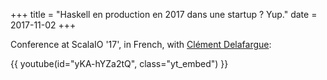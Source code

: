 +++
title = "Haskell en production en 2017 dans une startup ? Yup."
date = 2017-11-02
+++

Conference at ScalaIO '17', in French, with [Clément Delafargue](https://twitter.com/clementd):

{{ youtube(id="yKA-hYZa2tQ", class="yt_embed") }}
